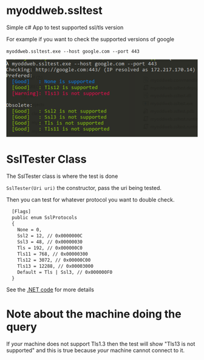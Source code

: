 # myoddweb.ssltest
Simple c# App to test supported ssl/tls version 

For example if you want to check the supported versions of google

`myoddweb.ssltest.exe --host google.com --port 443`

![myoddweb.ssltest Sample](/media/sample.png?raw=true "Ssl Test Google.com")

# SslTester Class

The SslTester class is where the test is done

`SslTester(Uri uri)` the constructor, pass the uri being tested.

Then you can test for whatever protocol you want to double check.

```
  [Flags]
  public enum SslProtocols
  {
    None = 0,
    Ssl2 = 12, // 0x0000000C
    Ssl3 = 48, // 0x00000030
    Tls = 192, // 0x000000C0
    Tls11 = 768, // 0x00000300
    Tls12 = 3072, // 0x00000C00
    Tls13 = 12288, // 0x00003000
    Default = Tls | Ssl3, // 0x000000F0
  }
```
See the [.NET code](https://referencesource.microsoft.com/#System/net/System/Net/SecureProtocols/SslEnumTypes.cs,bfabf9fcb928e856) for more details

# Note about the machine doing the query

If _your_ machine does not support Tls1.3 then the test will show "Tls13 is not supported" and this is true because _your_ machine cannot connect to it.

